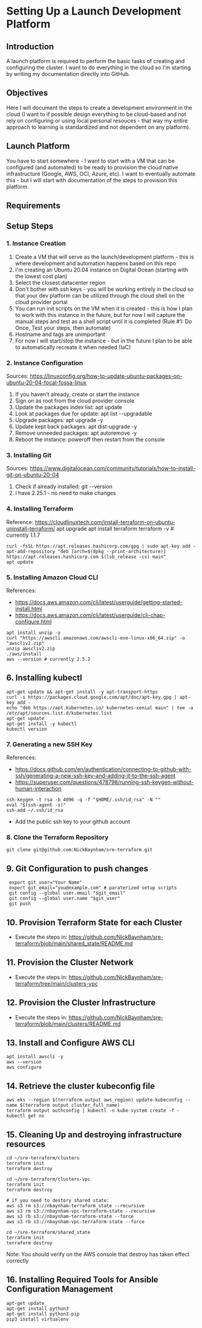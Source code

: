 # Setting Up a Launch Development Platform

## Introduction

A launch platform is required to perform the basic tasks of creating and configuring the cluster. I want to do everything in the cloud so I'm starting by writing my documentation directly into GitHub.

## Objectives

Here I will document the steps to create a development environment in the cloud (I want to if possible design everything to be cloud-based and not rely on configuring or using local personal resouces - that way my entire approach to learning is standardized and not dependent on any platform).

## Launch Platform

You have to start somewhere - I want to start with a VM that can be configured (and automated) to be ready to provision the cloud native infrastructure (Google, AWS, OCI, Azure, etc). I want to eventually automate this - but I will start with documentation of the steps to provision this platform.

## Requirements

## Setup Steps

### 1. Instance Creation
1. Create a VM that will serve as the launch/development platform - this is where development and automation happens based on this repo
2. I'm creating an Ubuntu 20.04 instance on Digital Ocean (starting with the lowest cost plan)
3. Select the closest datacenter region
4. Don't bother with ssh keys - you will be working entirely in the cloud so that your dev platform can be utilized through the cloud shell on the cloud provider portal
5. You can run init scripts on the VM when it is created - this is how I plan to work with this instance in the future, but for now I will capture the manual steps and test as a shell script until it is completed (Rule #1: Do Once, Test your steps, then automate)
6. Hostname and tags are unimportant
7. For now I will start/stop the instance - but in the future I plan to be able to automatically recreate it when needed (IaC)

### 2. Instance Configuration
Sources: https://linuxconfig.org/how-to-update-ubuntu-packages-on-ubuntu-20-04-focal-fossa-linux

1. If you haven't already, create or start the instance
2. Sign on as root from the cloud provider console
3. Update the packages index list: apt update
4. Look at packages due for update: apt list --upgradable
5. Upgrade packages: apt upgrade -y
6. Update kept back packages: apt dist-upgrade -y
7. Remove unneeded packages: apt autoremove -y
8. Reboot the instance: poweroff then restart from the console

### 3. Installing Git
Sources: https://www.digitalocean.com/community/tutorials/how-to-install-git-on-ubuntu-20-04
1. Check if already installed: git --version
2. I have 2.25.1 - no need to make changes

### 4. Installing Terraform
Reference: https://cloudlinuxtech.com/install-terraform-on-ubuntu-uninstall-terraform/
apt upgrade
apt install terraform
terraform -v # currently 1.1.7
```
curl -fsSL https://apt.releases.hashicorp.com/gpg | sudo apt-key add -
apt-add-repository "deb [arch=$(dpkg --print-architecture)] https://apt.releases.hashicorp.com $(lsb_release -cs) main"
apt update
```

### 5. Installing Amazon Cloud CLI
References: 
- https://docs.aws.amazon.com/cli/latest/userguide/getting-started-install.html
- https://docs.aws.amazon.com/cli/latest/userguide/cli-chap-configure.html
```
apt install unzip -y
curl "https://awscli.amazonaws.com/awscli-exe-linux-x86_64.zip" -o "awscliv2.zip"
unzip awscliv2.zip
./aws/install
aws --version # currently 2.5.2
```

## 6. Installing kubectl
```
apt-get update && apt-get install -y apt-transport-https
curl -s https://packages.cloud.google.com/apt/doc/apt-key.gpg | apt-key add -
echo "deb https://apt.kubernetes.io/ kubernetes-xenial main" | tee -a /etc/apt/sources.list.d/kubernetes.list
apt-get update
apt-get install -y kubectl
kubectl version
```

### 7. Generating a new SSH Key
References: 
- https://docs.github.com/en/authentication/connecting-to-github-with-ssh/generating-a-new-ssh-key-and-adding-it-to-the-ssh-agent
- https://superuser.com/questions/478798/running-ssh-keygen-without-human-interaction
```
ssh-keygen -t rsa -b 4096 -q -f "$HOME/.ssh/id_rsa" -N ""
eval "$(ssh-agent -s)"
ssh-add ~/.ssh/id_rsa
```
- Add the public ssh key to your github account


### 8. Clone the Terraform Repository
```
git clone git@github.com:NickBaynham/sre-terraform.git
```

## 9. Git Configuration to push changes
```
 export git_user="Your Name"
 export git_email="you@example.com" # paraterized setup scripts
 git config --global user.email "$git_email"
 git config --global user.name "$git_user"
 git push
```

## 10. Provision Terraform State for each Cluster
- Execute the steps in: https://github.com/NickBaynham/sre-terraform/blob/main/shared_state/README.md

## 11. Provision the Cluster Network
- Execute the steps in: https://github.com/NickBaynham/sre-terraform/tree/main/clusters-vpc

## 12. Provision the Cluster Infrastructure
- Execute the steps in: https://github.com/NickBaynham/sre-terraform/blob/main/clusters/README.md

## 13. Install and Configure AWS CLI
```
apt install awscli -y
aws --version
aws configure
```
## 14. Retrieve the cluster kubeconfig file
```
aws eks --region $(terraform output aws_region) update-kubeconfig --name $(terraform output cluster_full_name)
terraform output authconfig | kubectl -n kube-system create -f -
kubectl get ns
```
## 15. Cleaning Up and destroying infrastructure resources
```
cd ~/sre-terraform/clusters
terraform init
terraform destroy

cd ~/sre-terraform/clusters-vpc
terraform init
terraform destroy

# if you need to destory shared state:
aws s3 rm s3://nbaynham-terraform_state --recursive
aws s3 rm s3://nbaynham-vpc-terraform-state --recursive
aws s3 rb s3://nbaynham-terraform-state --force
aws s3 rb s3://nbaynham-vpc-terraform-state --force

cd ~/sre-terraform/shared_state
terraform init
terraform destroy

```
Note: You should verify on the AWS console that destroy has taken effect correctly

## 16. Installing Required Tools for Ansible Configuration Management
```
apt-get update
apt-get install python3
apt-get install python3-pip
pip3 install virtualenv
```

